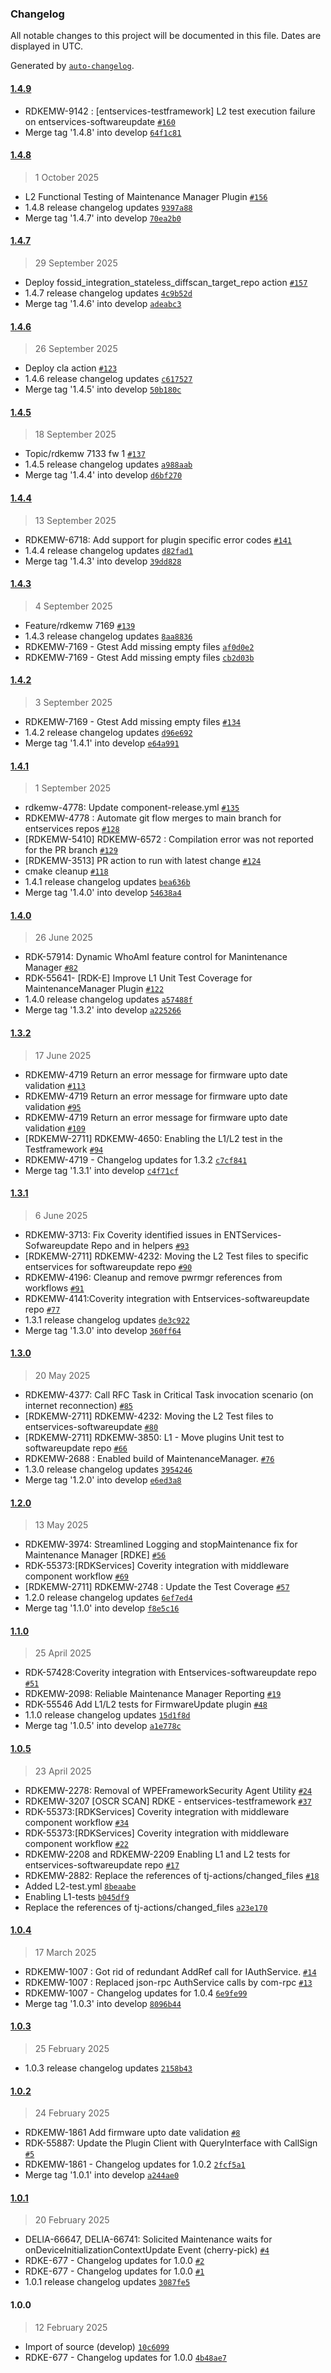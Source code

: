 ### Changelog

All notable changes to this project will be documented in this file. Dates are displayed in UTC.

Generated by [`auto-changelog`](https://github.com/CookPete/auto-changelog).

#### [1.4.9](https://github.com/rdkcentral/entservices-softwareupdate/compare/1.4.8...1.4.9)

- RDKEMW-9142 : [entservices-testframework] L2 test execution failure on entservices-softwareupdate [`#160`](https://github.com/rdkcentral/entservices-softwareupdate/pull/160)
- Merge tag '1.4.8' into develop [`64f1c81`](https://github.com/rdkcentral/entservices-softwareupdate/commit/64f1c81a834a1a4515565906a99de7bb0a9efb9f)

#### [1.4.8](https://github.com/rdkcentral/entservices-softwareupdate/compare/1.4.7...1.4.8)

> 1 October 2025

- L2 Functional Testing of Maintenance Manager Plugin [`#156`](https://github.com/rdkcentral/entservices-softwareupdate/pull/156)
- 1.4.8 release changelog updates [`9397a88`](https://github.com/rdkcentral/entservices-softwareupdate/commit/9397a884f05c137ebada7d5f71680050cf999994)
- Merge tag '1.4.7' into develop [`70ea2b0`](https://github.com/rdkcentral/entservices-softwareupdate/commit/70ea2b0827b7c2779dd96e2c8eed76162a814d6b)

#### [1.4.7](https://github.com/rdkcentral/entservices-softwareupdate/compare/1.4.6...1.4.7)

> 29 September 2025

- Deploy fossid_integration_stateless_diffscan_target_repo action [`#157`](https://github.com/rdkcentral/entservices-softwareupdate/pull/157)
- 1.4.7 release changelog updates [`4c9b52d`](https://github.com/rdkcentral/entservices-softwareupdate/commit/4c9b52dd627e077226903f75b710caa87907d5be)
- Merge tag '1.4.6' into develop [`adeabc3`](https://github.com/rdkcentral/entservices-softwareupdate/commit/adeabc3440f0c5279bd883aeb08b3f18e1f4d572)

#### [1.4.6](https://github.com/rdkcentral/entservices-softwareupdate/compare/1.4.5...1.4.6)

> 26 September 2025

- Deploy cla action [`#123`](https://github.com/rdkcentral/entservices-softwareupdate/pull/123)
- 1.4.6 release changelog updates [`c617527`](https://github.com/rdkcentral/entservices-softwareupdate/commit/c6175273c145841e8a8a4f48a47dc9c1c4c35295)
- Merge tag '1.4.5' into develop [`50b180c`](https://github.com/rdkcentral/entservices-softwareupdate/commit/50b180c446aeb1712805c8b13d0f706659cec0d2)

#### [1.4.5](https://github.com/rdkcentral/entservices-softwareupdate/compare/1.4.4...1.4.5)

> 18 September 2025

- Topic/rdkemw 7133 fw 1 [`#137`](https://github.com/rdkcentral/entservices-softwareupdate/pull/137)
- 1.4.5 release changelog updates [`a988aab`](https://github.com/rdkcentral/entservices-softwareupdate/commit/a988aabccd96daabc28307577404284ed3fa8483)
- Merge tag '1.4.4' into develop [`d6bf270`](https://github.com/rdkcentral/entservices-softwareupdate/commit/d6bf270fc32c35701bc9f832293dff3080e83c7e)

#### [1.4.4](https://github.com/rdkcentral/entservices-softwareupdate/compare/1.4.3...1.4.4)

> 13 September 2025

- RDKEMW-6718: Add support for plugin specific error codes [`#141`](https://github.com/rdkcentral/entservices-softwareupdate/pull/141)
- 1.4.4 release changelog updates [`d82fad1`](https://github.com/rdkcentral/entservices-softwareupdate/commit/d82fad186c978bfa66e7ab0b14b26a40da17dab2)
- Merge tag '1.4.3' into develop [`39dd828`](https://github.com/rdkcentral/entservices-softwareupdate/commit/39dd8288197d408183af5ec91dd8cd090895aef4)

#### [1.4.3](https://github.com/rdkcentral/entservices-softwareupdate/compare/1.4.2...1.4.3)

> 4 September 2025

- Feature/rdkemw 7169 [`#139`](https://github.com/rdkcentral/entservices-softwareupdate/pull/139)
- 1.4.3 release changelog updates [`8aa8836`](https://github.com/rdkcentral/entservices-softwareupdate/commit/8aa883695521b42c5ba0a9633e77944f4e9f35b3)
- RDKEMW-7169 - Gtest Add missing empty files [`af0d0e2`](https://github.com/rdkcentral/entservices-softwareupdate/commit/af0d0e2439b6b4d20427608c93b7e2baf9444223)
- RDKEMW-7169 - Gtest Add missing empty files [`cb2d03b`](https://github.com/rdkcentral/entservices-softwareupdate/commit/cb2d03ba772f1f6d132c3647ad5731c13eb4d125)

#### [1.4.2](https://github.com/rdkcentral/entservices-softwareupdate/compare/1.4.1...1.4.2)

> 3 September 2025

- RDKEMW-7169 - Gtest Add missing empty files [`#134`](https://github.com/rdkcentral/entservices-softwareupdate/pull/134)
- 1.4.2 release changelog updates [`d96e692`](https://github.com/rdkcentral/entservices-softwareupdate/commit/d96e692885a945b8edf9265d161c916a5a6e7b45)
- Merge tag '1.4.1' into develop [`e64a991`](https://github.com/rdkcentral/entservices-softwareupdate/commit/e64a991f665d58af3f2119283b98b0715016993e)

#### [1.4.1](https://github.com/rdkcentral/entservices-softwareupdate/compare/1.4.0...1.4.1)

> 1 September 2025

- rdkemw-4778: Update component-release.yml [`#135`](https://github.com/rdkcentral/entservices-softwareupdate/pull/135)
- RDKEMW-4778 : Automate git flow merges to main branch for entservices repos [`#128`](https://github.com/rdkcentral/entservices-softwareupdate/pull/128)
- [RDKEMW-5410] RDKEMW-6572 : Compilation error was not reported for the PR branch [`#129`](https://github.com/rdkcentral/entservices-softwareupdate/pull/129)
- [RDKEMW-3513] PR action to run with latest change [`#124`](https://github.com/rdkcentral/entservices-softwareupdate/pull/124)
- cmake cleanup [`#118`](https://github.com/rdkcentral/entservices-softwareupdate/pull/118)
- 1.4.1 release changelog updates [`bea636b`](https://github.com/rdkcentral/entservices-softwareupdate/commit/bea636b2c5270b0ecffa6e876f8d50918b362345)
- Merge tag '1.4.0' into develop [`54638a4`](https://github.com/rdkcentral/entservices-softwareupdate/commit/54638a46e6a0a52066c687b4b71fea98d7d31014)

#### [1.4.0](https://github.com/rdkcentral/entservices-softwareupdate/compare/1.3.2...1.4.0)

> 26 June 2025

- RDK-57914: Dynamic WhoAmI feature control for Manintenance Manager [`#82`](https://github.com/rdkcentral/entservices-softwareupdate/pull/82)
- RDK-55641- [RDK-E] Improve L1 Unit Test Coverage for MaintenanceManager Plugin [`#122`](https://github.com/rdkcentral/entservices-softwareupdate/pull/122)
- 1.4.0 release changelog updates [`a57488f`](https://github.com/rdkcentral/entservices-softwareupdate/commit/a57488f395b17ad7058c380227aa6c1239c14de0)
- Merge tag '1.3.2' into develop [`a225266`](https://github.com/rdkcentral/entservices-softwareupdate/commit/a22526645b09da59f6b2cc17d59fa38369eb277c)

#### [1.3.2](https://github.com/rdkcentral/entservices-softwareupdate/compare/1.3.1...1.3.2)

> 17 June 2025

- RDKEMW-4719 Return an error message for firmware upto date validation [`#113`](https://github.com/rdkcentral/entservices-softwareupdate/pull/113)
- RDKEMW-4719 Return an error message for firmware upto date validation [`#95`](https://github.com/rdkcentral/entservices-softwareupdate/pull/95)
- RDKEMW-4719 Return an error message for firmware upto date validation [`#109`](https://github.com/rdkcentral/entservices-softwareupdate/pull/109)
- [RDKEMW-2711] RDKEMW-4650: Enabling the L1/L2 test in the Testframework [`#94`](https://github.com/rdkcentral/entservices-softwareupdate/pull/94)
- RDKEMW-4719 - Changelog updates for 1.3.2 [`c7cf841`](https://github.com/rdkcentral/entservices-softwareupdate/commit/c7cf84134312410190c19dd0f13f959404237170)
- Merge tag '1.3.1' into develop [`c4f71cf`](https://github.com/rdkcentral/entservices-softwareupdate/commit/c4f71cf19d76922f04fd0051683168719d806ef7)

#### [1.3.1](https://github.com/rdkcentral/entservices-softwareupdate/compare/1.3.0...1.3.1)

> 6 June 2025

- RDKEMW-3713: Fix Coverity identified issues in ENTServices-Sofwareupdate Repo and in helpers [`#93`](https://github.com/rdkcentral/entservices-softwareupdate/pull/93)
- [RDKEMW-2711] RDKEMW-4232: Moving the L2 Test files to specific entservices for softwareupdate repo [`#90`](https://github.com/rdkcentral/entservices-softwareupdate/pull/90)
- RDKEMW-4196: Cleanup and remove pwrmgr references from workflows [`#91`](https://github.com/rdkcentral/entservices-softwareupdate/pull/91)
- RDKEMW-4141:Coverity integration with Entservices-softwareupdate repo [`#77`](https://github.com/rdkcentral/entservices-softwareupdate/pull/77)
- 1.3.1 release changelog updates [`de3c922`](https://github.com/rdkcentral/entservices-softwareupdate/commit/de3c922cd84c2b8458b5cc8160a04731a1c9d276)
- Merge tag '1.3.0' into develop [`360ff64`](https://github.com/rdkcentral/entservices-softwareupdate/commit/360ff642f4031d983de98fb017470e4f9e245c5a)

#### [1.3.0](https://github.com/rdkcentral/entservices-softwareupdate/compare/1.2.0...1.3.0)

> 20 May 2025

- RDKEMW-4377: Call RFC Task in Critical Task invocation scenario (on internet reconnection) [`#85`](https://github.com/rdkcentral/entservices-softwareupdate/pull/85)
- [RDKEMW-2711] RDKEMW-4232: Moving the L2 Test files to entservices-softwareupdate [`#80`](https://github.com/rdkcentral/entservices-softwareupdate/pull/80)
- [RDKEMW-2711] RDKEMW-3850: L1 - Move plugins Unit test to softwareupdate repo [`#66`](https://github.com/rdkcentral/entservices-softwareupdate/pull/66)
- RDKEMW-2688 : Enabled build of MaintenanceManager. [`#76`](https://github.com/rdkcentral/entservices-softwareupdate/pull/76)
- 1.3.0 release changelog updates [`3954246`](https://github.com/rdkcentral/entservices-softwareupdate/commit/395424642690bcb8634744fe524434ee7147b84d)
- Merge tag '1.2.0' into develop [`e6ed3a8`](https://github.com/rdkcentral/entservices-softwareupdate/commit/e6ed3a81d49e1b327c51c24825ef2fe087dc8fdd)

#### [1.2.0](https://github.com/rdkcentral/entservices-softwareupdate/compare/1.1.0...1.2.0)

> 13 May 2025

- RDKEMW-3974: Streamlined Logging and stopMaintenance fix for Maintenance Manager [RDKE] [`#56`](https://github.com/rdkcentral/entservices-softwareupdate/pull/56)
- RDK-55373:[RDKServices] Coverity integration with middleware component workflow [`#69`](https://github.com/rdkcentral/entservices-softwareupdate/pull/69)
- [RDKEMW-2711] RDKEMW-2748 : Update the Test Coverage [`#57`](https://github.com/rdkcentral/entservices-softwareupdate/pull/57)
- 1.2.0 release changelog updates [`6ef7ed4`](https://github.com/rdkcentral/entservices-softwareupdate/commit/6ef7ed429bf76b6a651acdd3bec66386e14b490e)
- Merge tag '1.1.0' into develop [`f8e5c16`](https://github.com/rdkcentral/entservices-softwareupdate/commit/f8e5c16844dc627876cbe10b0fc21c5e1b988249)

#### [1.1.0](https://github.com/rdkcentral/entservices-softwareupdate/compare/1.0.5...1.1.0)

> 25 April 2025

- RDK-57428:Coverity integration with Entservices-softwareupdate repo [`#51`](https://github.com/rdkcentral/entservices-softwareupdate/pull/51)
- RDKEMW-2098: Reliable Maintenance Manager Reporting [`#19`](https://github.com/rdkcentral/entservices-softwareupdate/pull/19)
- RDK-55546 Add L1/L2 tests for FirmwareUpdate plugin [`#48`](https://github.com/rdkcentral/entservices-softwareupdate/pull/48)
- 1.1.0 release changelog updates [`15d1f8d`](https://github.com/rdkcentral/entservices-softwareupdate/commit/15d1f8d9c548b6ec08ce3595201ac3a87bc87d8b)
- Merge tag '1.0.5' into develop [`a1e778c`](https://github.com/rdkcentral/entservices-softwareupdate/commit/a1e778ce68b2d1d208b93b7a75a670012e43d225)

#### [1.0.5](https://github.com/rdkcentral/entservices-softwareupdate/compare/1.0.4...1.0.5)

> 23 April 2025

- RDKEMW-2278: Removal of WPEFrameworkSecurity Agent Utility [`#24`](https://github.com/rdkcentral/entservices-softwareupdate/pull/24)
- RDKEMW-3207 [OSCR SCAN] RDKE - entservices-testframework  [`#37`](https://github.com/rdkcentral/entservices-softwareupdate/pull/37)
- RDK-55373:[RDKServices] Coverity integration with middleware component workflow [`#34`](https://github.com/rdkcentral/entservices-softwareupdate/pull/34)
- RDK-55373:[RDKServices] Coverity integration with middleware component workflow [`#22`](https://github.com/rdkcentral/entservices-softwareupdate/pull/22)
- RDKEMW-2208 and RDKEMW-2209 Enabling L1 and L2 tests for entservices-softwareupdate repo [`#17`](https://github.com/rdkcentral/entservices-softwareupdate/pull/17)
- RDKEMW-2882: Replace the references of tj-actions/changed_files [`#18`](https://github.com/rdkcentral/entservices-softwareupdate/pull/18)
- Added L2-test.yml [`8beaabe`](https://github.com/rdkcentral/entservices-softwareupdate/commit/8beaabefa7ea10b143a908384abbcc91fb40d481)
- Enabling L1-tests [`b045df9`](https://github.com/rdkcentral/entservices-softwareupdate/commit/b045df9604b348183acde4239368aac3e45117f0)
- Replace the references of tj-actions/changed_files [`a23e170`](https://github.com/rdkcentral/entservices-softwareupdate/commit/a23e170f7929106c760f378deba70cef36507f51)

#### [1.0.4](https://github.com/rdkcentral/entservices-softwareupdate/compare/1.0.3...1.0.4)

> 17 March 2025

- RDKEMW-1007 : Got rid of redundant AddRef call for IAuthService. [`#14`](https://github.com/rdkcentral/entservices-softwareupdate/pull/14)
- RDKEMW-1007 : Replaced json-rpc AuthService calls by com-rpc [`#13`](https://github.com/rdkcentral/entservices-softwareupdate/pull/13)
- RDKEMW-1007 - Changelog updates for 1.0.4 [`6e9fe99`](https://github.com/rdkcentral/entservices-softwareupdate/commit/6e9fe9971a61425116599d1fbecf3a45680e3311)
- Merge tag '1.0.3' into develop [`8096b44`](https://github.com/rdkcentral/entservices-softwareupdate/commit/8096b44c94deb16a4867d8f2b46a6d22e92d2136)

#### [1.0.3](https://github.com/rdkcentral/entservices-softwareupdate/compare/1.0.2...1.0.3)

> 25 February 2025

- 1.0.3 release changelog updates [`2158b43`](https://github.com/rdkcentral/entservices-softwareupdate/commit/2158b43efd20e7688c452a218f2ebb1821ed69c5)

#### [1.0.2](https://github.com/rdkcentral/entservices-softwareupdate/compare/1.0.1...1.0.2)

> 24 February 2025

- RDKEMW-1861 Add firmware upto date validation [`#8`](https://github.com/rdkcentral/entservices-softwareupdate/pull/8)
- RDK-55887: Update the Plugin Client with QueryInterface with CallSign [`#5`](https://github.com/rdkcentral/entservices-softwareupdate/pull/5)
- RDKEMW-1861 - Changelog updates for 1.0.2 [`2fcf5a1`](https://github.com/rdkcentral/entservices-softwareupdate/commit/2fcf5a171691c5bed664d49299574be6efb136d6)
- Merge tag '1.0.1' into develop [`a244ae0`](https://github.com/rdkcentral/entservices-softwareupdate/commit/a244ae05e0a746cf954bba2e25454b9daae86ccf)

#### [1.0.1](https://github.com/rdkcentral/entservices-softwareupdate/compare/1.0.0...1.0.1)

> 20 February 2025

- DELIA-66647, DELIA-66741: Solicited Maintenance waits for onDeviceInitializationContextUpdate Event (cherry-pick) [`#4`](https://github.com/rdkcentral/entservices-softwareupdate/pull/4)
- RDKE-677 - Changelog updates for 1.0.0 [`#2`](https://github.com/rdkcentral/entservices-softwareupdate/pull/2)
- RDKE-677 - Changelog updates for 1.0.0 [`#1`](https://github.com/rdkcentral/entservices-softwareupdate/pull/1)
- 1.0.1 release changelog updates [`3087fe5`](https://github.com/rdkcentral/entservices-softwareupdate/commit/3087fe5c8df9cda1dcd2b176f95cfafba11d9f1e)

#### 1.0.0

> 12 February 2025

- Import of source (develop) [`10c6099`](https://github.com/rdkcentral/entservices-softwareupdate/commit/10c6099d4cf11869a5d001b118e216107ad18fc0)
- RDKE-677 - Changelog updates for 1.0.0 [`4b48ae7`](https://github.com/rdkcentral/entservices-softwareupdate/commit/4b48ae7724b89bbdbd876615f6e5432eeab3345c)
